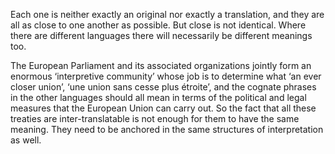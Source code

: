 Each one is neither exactly an original nor exactly a translation, and they are all as close to one another as possible. But close is not identical. Where there are different languages there will necessarily be different meanings too.

The European Parliament and its associated organizations jointly form an enormous ‘interpretive community’ whose job is to determine what ‘an ever closer union’, ‘une union sans cesse plus étroite’, and the cognate phrases in the other languages should all mean in terms of the political and legal measures that the European Union can carry out. So the fact that all these treaties are inter-translatable is not enough for them to have the same meaning. They need to be anchored in the same structures of interpretation as well.